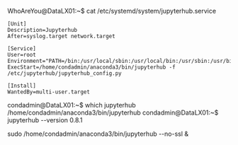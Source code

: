 WhoAreYou@DataLX01:~$ cat /etc/systemd/system/jupyterhub.service
~~~
[Unit]
Description=Jupyterhub
After=syslog.target network.target

[Service]
User=root
Environment="PATH=/bin:/usr/local/sbin:/usr/local/bin:/usr/sbin:/usr/bin:/home/condadmin/anaconda3/bin"
ExecStart=/home/condadmin/anaconda3/bin/jupyterhub -f /etc/jupyterhub/jupyterhub_config.py

[Install]
WantedBy=multi-user.target
~~~  

condadmin@DataLX01:~$ which jupyterhub
/home/condadmin/anaconda3/bin/jupyterhub
condadmin@DataLX01:~$ jupyterhub --version
0.8.1

  sudo /home/condadmin/anaconda3/bin/jupyterhub --no-ssl &
